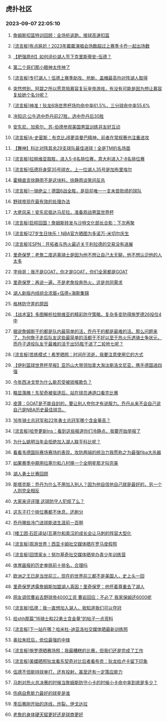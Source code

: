 ## 虎扑社区 
### 2023-09-07 22:05:10

1. [詹姆斯扣篮特训回顾：全场折返跑，接球高速扣篮](https://bbs.hupu.com/62024998.html)

2. [[流言板]有点尴尬！2023年霉霉演唱会场数超过上赛季卡乔一起出场数](https://bbs.hupu.com/62026248.html)

3. [【肥强原创】如何评价湖人签下克里斯蒂安-伍德？](https://bbs.hupu.com/62024382.html)

4. [第二个哥们那小眼神太传神了](https://bbs.hupu.com/62021975.html)

5. [[流言板]专打湖人！伍德上赛季助攻、抢断、盖帽最高均对阵湖人取得](https://bbs.hupu.com/62021410.html)

6. [突然想到，阿碧之所以愿意陪慕容复玩皇帝游戏，有没有可能是因为想让慕容复给她个名分呢？](https://bbs.hupu.com/62024559.html)

7. [[流言板]神准！狄龙6场世界杯场均命中率61.5%，三分球命中率55.6%](https://bbs.hupu.com/62021043.html)

8. [冷知识:公牛选中乔丹前27胜，选中乔丹后30胜](https://bbs.hupu.com/62025098.html)

9. [安东尼、加索尔、苏-伯德参观美国男篮训练并友好互动](https://bbs.hupu.com/62025942.html)

10. [[流言板]A-史密斯：布克比JB更具曼巴精神，前者在常规赛也注重进攻](https://bbs.hupu.com/62020630.html)

11. [【舞神】科比对阵其余29支球队最佳进球！全是TM的名场面](https://bbs.hupu.com/62024533.html)

12. [[流言板]拉脱维亚取胜，进入5-6名排位赛，意大利进入7-8名排位赛](https://bbs.hupu.com/62024882.html)

13. [[流言板]伍德将身穿35号球衣，上一位湖人35号是加布里埃尔](https://bbs.hupu.com/62019482.html)

14. [霍楠直言徐静雨不是这块料，徐静雨谈笑间反杀](https://bbs.hupu.com/62023918.html)

15. [[流言板]一骑绝尘！德国6战全胜，是目前唯一一支未尝败绩的球队](https://bbs.hupu.com/62023513.html)

16. [野球帝现在最有效的处理办法](https://bbs.hupu.com/62026196.html)

17. [大佬风采！安东尼抵达马尼拉，准备观战男篮世界杯](https://bbs.hupu.com/62022164.html)

18. [[流言板]启程回国！詹姆斯转发与沙特文化部长合影：下次再聚](https://bbs.hupu.com/62018667.html)

19. [[流言板]27岁生日快乐！NBA官方晒图为多诺万-米切尔庆生](https://bbs.hupu.com/62025552.html)

20. [[流言板]ESPN：开拓者与热火最近关于利拉德的交易没有进展](https://bbs.hupu.com/62020974.html)

21. [里奇保罗：老詹二度逃离骑士是因为他不想让自己太无聊，他不想认识他的人太多](https://bbs.hupu.com/62025458.html)

22. [字母哥：我不是GOAT，你才是GOAT，你们全家都是GOAT](https://bbs.hupu.com/62025878.html)

23. [里奇保罗：再说一遍，不是老詹投奔热火，这是共同需求](https://bbs.hupu.com/62018558.html)

24. [湖人新版内线组合浓眉+伍德+海斯集锦](https://bbs.hupu.com/62020833.html)

25. [格林防守差的原因](https://bbs.hupu.com/62026605.html)

26. [【战术室】多图解析拉脱维亚的精彩防守策略，复杂多变防得施罗德26投仅4中](https://bbs.hupu.com/62020109.html)

27. [据说詹姆斯干的都是队内最简单的活，乔丹干的都是最难的活。那么问题来了，为何詹子走后队友这些最简单的活都干不好以至于热火乐透骑士争状元，而丹子退役队友干最难的活干出55胜干进了二轮抢七呢？](https://bbs.hupu.com/62024166.html)

28. [[流言板]苦练模式！希罗晒照：时间在流逝，我要注意使用它的方式](https://bbs.hupu.com/62025838.html)

29. [【伊利篮球世界杯早报】亚历山大带领加拿大淘汰斯洛文尼亚，携手德国进四强](https://bbs.hupu.com/62017287.html)

30. [今年西决戈登为什么能忍受被锁喉欺负？](https://bbs.hupu.com/62025755.html)

31. [略显落魄！东契奇被驱逐后，站在球员通道口看完比赛](https://bbs.hupu.com/62018885.html)

32. [皮蓬：GOAT是不能自封的，要让别人夸你才有说服力。乔丹从来不会自己说自己是NBA历史最佳球员。](https://bbs.hupu.com/62022963.html)

33. [16年骑士总冠军和22年勇士总冠军哪个含金量高？](https://bbs.hupu.com/62023541.html)

34. [[流言板]哈登更新Ins：看到这些报道你们冷静点，我要开始举报了](https://bbs.hupu.com/62019880.html)

35. [为什么姚明当年会拒绝加入湖人联手科比呢？](https://bbs.hupu.com/62025854.html)

36. [看看韦德国际赛场赛场的表现，攻防两端的统治力我愿称之为最强fiba大杀器](https://bbs.hupu.com/62020300.html)

37. [如果赛季中期用拉塞尔和八村换一个全明星那才叫完美](https://bbs.hupu.com/62025485.html)

38. [湖人勇士比赛回顾](https://bbs.hupu.com/62025765.html)

39. [斯塔克斯：乔丹为什么不用加入别人？因为他自信他自己就是最好的，另一个人则完全相反](https://bbs.hupu.com/62021441.html)

40. [大家来评评理  这球防守人犯规了么？](https://bbs.hupu.com/62025947.html)

41. [这东子打个排位赛都不休息，还刷分](https://bbs.hupu.com/62026585.html)

42. [乔丹哪些冷门进球能进生涯前一百啊](https://bbs.hupu.com/62025850.html)

43. [[楼工团·石匠译站]瓦塞尔和索汉的成长会让马刺的阵容大型化](https://bbs.hupu.com/62025224.html)

44. [[流言板]周游世界！西亚卡姆社交媒体晒在罗马度假照](https://bbs.hupu.com/62025672.html)

45. [[流言板]回馈家乡！努尔基奇社交媒体晒举办青少年训练营](https://bbs.hupu.com/62026296.html)

46. [体育画报的历史单挑前十排名，合理吗](https://bbs.hupu.com/62025427.html)

47. [欧洲之王已是当世前三，现在的世界前三都不是美国人，史上头一回](https://bbs.hupu.com/62026465.html)

48. [里奇保罗透露詹姆斯加盟湖人真因！里奇保罗：他怀着尊重去了湖人](https://bbs.hupu.com/62026524.html)

49. [网友调侃曹岩去野球帝4000工资 曹岩回应：不必了 我家保姆还6000呢](https://bbs.hupu.com/62024577.html)

50. [[流言板]伍德：我一直想加入湖人，我知道我们可以夺冠](https://bbs.hupu.com/62018370.html)

51. [给shh那篇“16骑士和22勇士含金量”的帖子一点资料](https://bbs.hupu.com/62025005.html)

52. [[流言板]下一站在哪？哈米杜-迪亚洛社交媒体晒最新训练照](https://bbs.hupu.com/62026153.html)

53. [奥拉朱旺后，低位最强的中锋](https://bbs.hupu.com/62025495.html)

54. [[流言板]施罗德晒赛场照：我最糟糕的比赛，但我们还是完成了工作](https://bbs.hupu.com/62025560.html)

55. [[流言板]美媒晒照狄龙看东契奇对比后者看布克：狄龙给卢卡留下印象](https://bbs.hupu.com/62021164.html)

56. [伍德不但能持球单打，还有投射，甚至还有一定策应能力](https://bbs.hupu.com/62025126.html)

57. [马刺对热火总决赛的时候当詹姆斯防守小卡的时候小卡命中率到底是多少？](https://bbs.hupu.com/62025433.html)

58. [伤病自愈能力最好的球星是谁](https://bbs.hupu.com/62025546.html)

59. [季后赛刚开始的连线，炸裂，伊戈达拉](https://bbs.hupu.com/62025647.html)

60. [老詹的身体硬天赋更好还是球商更好](https://bbs.hupu.com/62025516.html)

